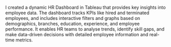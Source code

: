 I created a dynamic HR Dashboard in Tableau that provides key insights into employee data. 
The dashboard tracks KPIs like hired and terminated employees, and includes interactive filters and graphs based on demographics, branches, education, experience, and employee performance. 
It enables HR teams to analyse trends, identify skill gaps, and make data-driven decisions with detailed employee information and real-time metrics.

